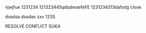 njwjfue
1231234
121323445qdqdwaefeFE
1231234313dafsdg
close

dsadsa
dsadas
zxv
123S

RESOLVE CONFLICT SUKA
